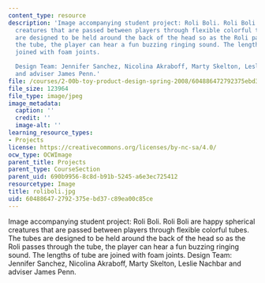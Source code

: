 ```yaml
---
content_type: resource
description: 'Image accompanying student project: Roli Boli. Roli Boli are happy spherical
  creatures that are passed between players through flexible colorful tubes. The tubes
  are designed to be held around the back of the head so as the Roli passes through
  the tube, the player can hear a fun buzzing ringing sound. The lengths of tube are
  joined with foam joints.

  Design Team: Jennifer Sanchez, Nicolina Akraboff, Marty Skelton, Leslie Nachbar
  and adviser James Penn.'
file: /courses/2-00b-toy-product-design-spring-2008/604886472792375ebd37c89ea00c85ce_roliboli.jpg
file_size: 123964
file_type: image/jpeg
image_metadata:
  caption: ''
  credit: ''
  image-alt: ''
learning_resource_types:
- Projects
license: https://creativecommons.org/licenses/by-nc-sa/4.0/
ocw_type: OCWImage
parent_title: Projects
parent_type: CourseSection
parent_uid: 690b9956-8c8d-b91b-5245-a6e3ec725412
resourcetype: Image
title: roliboli.jpg
uid: 60488647-2792-375e-bd37-c89ea00c85ce
---
```

Image accompanying student project: Roli Boli. Roli Boli are happy spherical creatures that are passed between players through flexible colorful tubes. The tubes are designed to be held around the back of the head so as the Roli passes through the tube, the player can hear a fun buzzing ringing sound. The lengths of tube are joined with foam joints.
Design Team: Jennifer Sanchez, Nicolina Akraboff, Marty Skelton, Leslie Nachbar and adviser James Penn.